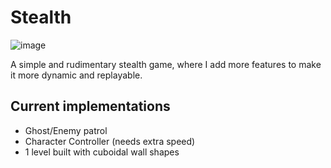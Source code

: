 # Stealth
 
![image](https://github.com/NR-NJN/Stealth/assets/66485604/5e3a529f-9d4b-496d-b684-87ab4af2059e)

 A simple and rudimentary stealth game, where I add more features to make it more dynamic and replayable.

 ## Current implementations
 * Ghost/Enemy patrol
 * Character Controller (needs extra speed)
 * 1 level built with cuboidal wall shapes
